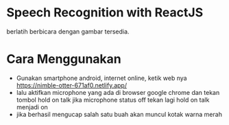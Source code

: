 # Speech Recognition with ReactJS

berlatih berbicara dengan gambar tersedia. 

# Cara Menggunakan
- Gunakan smartphone android, internet online, ketik web nya https://nimble-otter-671af0.netlify.app/
- lalu aktifkan microphone yang ada di browser google chrome dan tekan tombol hold on talk jika microphone status off tekan lagi hold on talk menjadi on
- jika berhasil mengucap salah satu buah akan muncul kotak warna merah
